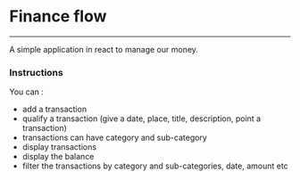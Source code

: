 # Finance flow
***
A simple application in react to manage our money. 

### Instructions
You can :
* add a transaction
* qualify a transaction (give a date, place, title, description, point a transaction)
* transactions can have category and sub-category
* display transactions
* display the balance
* filter the transactions by category and sub-categories, date, amount etc
